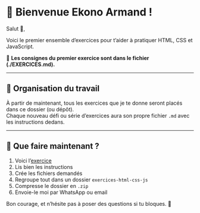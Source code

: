 # 📘 Bienvenue Ekono Armand !

Salut 👋,

Voici le premier ensemble d’exercices pour t’aider à pratiquer HTML, CSS et JavaScript.

🧪 **Les consignes du premier exercice sont dans le fichier (./EXERCICES.md).**

---

## 📂 Organisation du travail

À partir de maintenant, tous les exercices que je te donne seront placés dans ce dossier (ou dépôt).  
Chaque nouveau défi ou série d’exercices aura son propre fichier `.md` avec les instructions dedans.

---

## 📝 Que faire maintenant ?

1. Voici l’[exercice](./EXERCICES.md)
2. Lis bien les instructions
3. Crée les fichiers demandés
4. Regroupe tout dans un dossier `exercices-html-css-js`
5. Compresse le dossier en `.zip`
6. Envoie-le moi par WhatsApp ou email

Bon courage, et n’hésite pas à poser des questions si tu bloques. 💪
